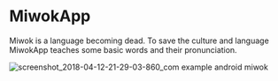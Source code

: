 # MiwokApp
Miwok is a language becoming dead. To save the culture and language MiwokApp teaches some basic words and their pronunciation.


![screenshot_2018-04-12-21-29-03-860_com example android miwok](https://user-images.githubusercontent.com/29420591/38689321-f120339a-3e98-11e8-85a1-275e7b9cb88a.png)

